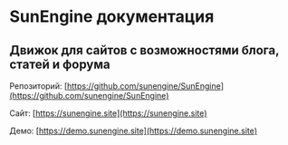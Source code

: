 # SunEngine документация

## Движок для сайтов с возможностями блога, статей и форума

Репозиторий: [https://github.com/sunengine/SunEngine](https://github.com/sunengine/SunEngine)

Сайт: [https://sunengine.site](https://sunengine.site)

Демо: [https://demo.sunengine.site](https://demo.sunengine.site)
